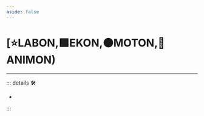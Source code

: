 ```yaml
---
aside: false
---
```

# [⭐<labor>LABON</labor>,🟩<ekos>EKON</ekos>,🟠<motor>MOTON</motor>,💜<anima>ANIMON</anima>)

---

<!-- =================================================== -->
<!-- =================================================== -->
<!-- =================================================== -->
<!-- =================================================== -->
<!-- =================================================== -->
::: details 🛠

-

:::